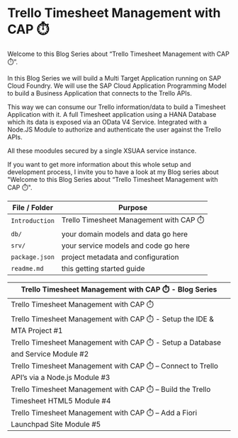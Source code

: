 # Trello Timesheet Management with CAP ⏱️

Welcome to this Blog Series about “Trello Timesheet Management with CAP ⏱️”. 

In this Blog Series we will build a Multi Target Application running on SAP Cloud Foundry.
We will use the SAP Cloud Application Programming Model to build a Business Application that connects to the Trello APIs.

This way we can consume our Trello information/data to build a Timesheet Application with it.
A full Timesheet application using a HANA Database which its data is exposed via an OData V4 Service.
Integrated with a Node.JS Module to authorize and authenticate the user against the Trello APIs.

All these moodules secured by a single XSUAA service instance.

If you want to get more information about this whole setup and development process, I invite you to have a look at my Blog series about "Welcome to this Blog Series about “Trello Timesheet Management with CAP ⏱️". 

File / Folder | Purpose
---------|----------
`Introduction` | Trello Timesheet Management with CAP ⏱️ 
`db/` | your domain models and data go here
`srv/` | your service models and code go here
`package.json` | project metadata and configuration
`readme.md` | this getting started guide


Trello Timesheet Management with CAP ⏱️ - Blog Series |
---------|
Trello Timesheet Management with CAP ⏱️  |
Trello Timesheet Management with CAP ⏱️ - Setup the IDE & MTA Project #1 |
Trello Timesheet Management with CAP ⏱️ -  Setup a Database and Service Module #2 |
Trello Timesheet Management with CAP ⏱️ – Connect to Trello API’s via a Node.js Module #3 |
Trello Timesheet Management with CAP ⏱️ – Build the Trello Timesheet HTML5 Module #4 |
Trello Timesheet Management with CAP ⏱️ – Add a Fiori Launchpad Site Module #5 |